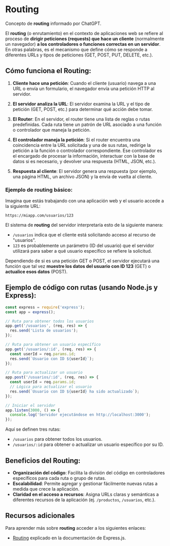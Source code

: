 # Routing

Concepto de **routing** informado por ChatGPT.

El **routing** (o enrutamiento) en el contexto de aplicaciones web se refiere al proceso de **dirigir peticiones (requests) que hace un cliente** (normalmente un navegador) **a los controladores o funciones correctas en un servidor**. En otras palabras, es el mecanismo que define cómo se responde a diferentes URLs y tipos de peticiones (GET, POST, PUT, DELETE, etc.).

## Cómo funciona el Routing:

1. **Cliente hace una petición**: Cuando el cliente (usuario) navega a una URL o envía un formulario, el navegador envía una petición HTTP al servidor.
   
2. **El servidor analiza la URL**: El servidor examina la URL y el tipo de petición (GET, POST, etc.) para determinar qué acción debe tomar.

3. **El Router**: En el servidor, el router tiene una lista de reglas o rutas predefinidas. Cada ruta tiene un patrón de URL asociado a una función o controlador que maneja la petición.

4. **El controlador maneja la petición**: Si el router encuentra una coincidencia entre la URL solicitada y una de sus rutas, redirige la petición a la función o controlador correspondiente. Ese controlador es el encargado de procesar la información, interactuar con la base de datos si es necesario, y devolver una respuesta (HTML, JSON, etc.).

5. **Respuesta al cliente**: El servidor genera una respuesta (por ejemplo, una página HTML, un archivo JSON) y la envía de vuelta al cliente.

### Ejemplo de routing básico:
Imagina que estás trabajando con una aplicación web y el usuario accede a la siguiente URL:

```
https://miapp.com/usuarios/123
```

El sistema de **routing** del servidor interpretaría esto de la siguiente manera:

- `/usuarios` indica que el cliente está solicitando acceso al recurso de "usuarios".
- `123` es probablemente un parámetro (ID del usuario) que el servidor utilizará para saber a qué usuario específico se refiere la solicitud.

Dependiendo de si es una petición GET o POST, el servidor ejecutará una función que tal vez **muestre los datos del usuario con ID 123** (GET) o **actualice esos datos** (POST).

## Ejemplo de código con rutas (usando Node.js y Express):
```js
const express = require('express');
const app = express();

// Ruta para obtener todos los usuarios
app.get('/usuarios', (req, res) => {
  res.send('Lista de usuarios');
});

// Ruta para obtener un usuario específico
app.get('/usuarios/:id', (req, res) => {
  const userId = req.params.id;
  res.send(`Usuario con ID ${userId}`);
});

// Ruta para actualizar un usuario
app.post('/usuarios/:id', (req, res) => {
  const userId = req.params.id;
  // Lógica para actualizar el usuario
  res.send(`Usuario con ID ${userId} ha sido actualizado`);
});

// Iniciar el servidor
app.listen(3000, () => {
  console.log('Servidor ejecutándose en http://localhost:3000');
});
```

Aquí se definen tres rutas:
- `/usuarios` para obtener todos los usuarios.
- `/usuarios/:id` para obtener o actualizar un usuario específico por su ID.

## Beneficios del Routing:
- **Organización del código**: Facilita la división del código en controladores específicos para cada ruta o grupo de rutas.
- **Escalabilidad**: Permite agregar y gestionar fácilmente nuevas rutas a medida que crece la aplicación.
- **Claridad en el acceso a recursos**: Asigna URLs claras y semánticas a diferentes recursos de la aplicación (ej. `/productos`, `/usuarios`, etc.).

## Recursos adicionales

Para aprender más sobre **routing** acceder a los siguientes enlaces:

* [Routing](https://expressjs.com/en/guide/routing.html) explicado en la documentación de Express.js.